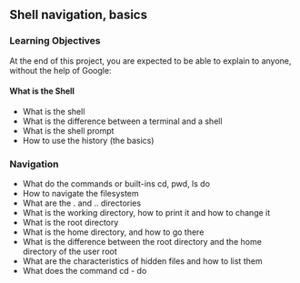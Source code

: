 ## Shell navigation, basics
### Learning Objectives
At the end of this project, you are expected to be able to explain to anyone, without the help of Google:
#### What is the Shell
* What is the shell
* What is the difference between a terminal and a shell
* What is the shell prompt
* How to use the history (the basics)
### Navigation
* What do the commands or built-ins cd, pwd, ls do
* How to navigate the filesystem
* What are the . and .. directories
* What is the working directory, how to print it and how to change it
* What is the root directory
* What is the home directory, and how to go there
* What is the difference between the root directory and the home directory of the user root
* What are the characteristics of hidden files and how to list them
* What does the command cd - do


